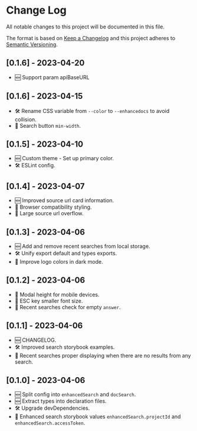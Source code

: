 # Change Log
All notable changes to this project will be documented in this file.

The format is based on [Keep a Changelog](http://keepachangelog.com/)
and this project adheres to [Semantic Versioning](http://semver.org/).

## [0.1.6] - 2023-04-20

- 🆕 Support param apiBaseURL

## [0.1.6] - 2023-04-15

- 🛠 Rename CSS variable from `--color` to `--enhancedocs` to avoid collision.
- 🐞 Search button `min-width`.

## [0.1.5] - 2023-04-10

- 🆕 Custom theme - Set up primary color.
- 🛠 ESLint config.

## [0.1.4] - 2023-04-07

- 🆕 Improved source url card information.
- 🐞 Browser compatibility styling.
- 🐞 Large source url overflow.

## [0.1.3] - 2023-04-06

- 🆕 Add and remove recent searches from local storage.
- 🛠 Unify export default and types exports.
- 🐞 Improve logo colors in dark mode.

## [0.1.2] - 2023-04-06

- 🐞 Modal height for mobile devices.
- 🐞 ESC key smaller font size.
- 🐞 Recent searches check for empty `answer`.

## [0.1.1] - 2023-04-06

- 🆕 CHANGELOG.
- 🛠 Improved search storybook examples.
- 🐞 Recent searches proper displaying when there are no results from any search.

## [0.1.0] - 2023-04-06

- 🆕 Split config into `enhancedSearch` and `docSearch`.
- 🆕 Extract types into declaration files.
- 🛠 Upgrade devDependencies.
- 🐞 Enhanced search storybook values `enhancedSearch.projectId` and `enhancedSearch.accessToken`.
